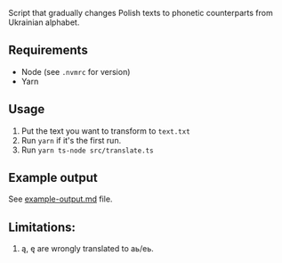 Script that gradually changes Polish texts to phonetic counterparts from Ukrainian alphabet. 

## Requirements
* Node (see `.nvmrc` for version)
* Yarn

## Usage
1. Put the text you want to transform to `text.txt`
2. Run `yarn` if it's the first run.
3. Run `yarn ts-node src/translate.ts`

## Example output
See [example-output.md](./example-output.md) file.

## Limitations:
1. ą, ę are wrongly translated to аь/еь.
